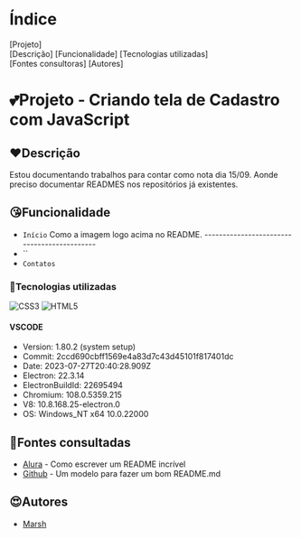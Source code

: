 # Índice

[Projeto]  
[Descrição] 
[Funcionalidade]
[Tecnologias utilizadas]  
[Fontes consultoras]
[Autores]  

# 💕Projeto - Criando tela de Cadastro com JavaScript

## ❤️Descrição

Estou documentando trabalhos para contar como nota dia 15/09. Aonde preciso documentar READMES nos repositórios já existentes.

## 😘Funcionalidade

- `Início`
Como a imagem logo acima no README. --------------------------------------------
- ``
- `Contatos`
### 💖Tecnologias utilizadas
![CSS3](https://img.shields.io/badge/css3-%231572B6.svg?style=for-the-badge&logo=css3&logoColor=white)
![HTML5](https://img.shields.io/badge/html5-%23E34F26.svg?style=for-the-badge&logo=html5&logoColor=white)
#### VSCODE
- Version: 1.80.2 (system setup)  
- Commit: 2ccd690cbff1569e4a83d7c43d45101f817401dc  
- Date: 2023-07-27T20:40:28.909Z  
- Electron: 22.3.14  
- ElectronBuildId: 22695494  
- Chromium: 108.0.5359.215   
- V8: 10.8.168.25-electron.0  
- OS: Windows_NT x64 10.0.22000  
## 🥰Fontes consultadas

* [Alura](https://www.alura.com.br/artigos/escrever-bom-readme) - Como escrever um README incrível
* [Github](https://gist.github.com/lohhans/f8da0b147550df3f96914d3797e9fb89) - Um modelo para fazer um bom README.md

## 😍Autores
* [Marsh](https://github.com/MarshyyUWU)

